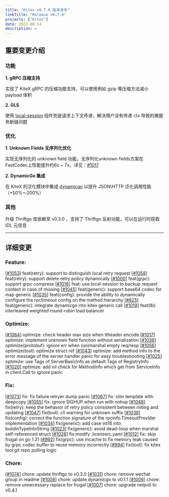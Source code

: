 ```yaml
---
title: "Kitex v0.7.0 版本发布"
linkTitle: "Release v0.7.0"
projects: ["Kitex"]
date: 2023-08-14
description: >
---
```

## 重要变更介绍

### 功能

**1. gRPC 压缩支持**

实现了 KiteX gRPC 的压缩功能支持，可以使用例如 gzip 等压缩方法减小 payload 体积

**2. GLS**

使用 [local-session](https://github.com/cloudwego/localsession) 组件兜底请求上下文传递，解决用户没有传递 ctx 导致的微服务断链问题

### 优化

**1. Unknown Fields 无序列化优化**

实现无序列化的 unknown field 功能，无序列化unknown fields方案在FastCodec上性能提升约6x ~ 7x，详见：[#1017](https://github.com/cloudwego/kitex/pull/1017)

**2. DynamicGo 集成**

在 KiteX 的泛化模块中集成 [dynamicgo](https://github.com/cloudwego/dynamicgo) 以提升 JSON\HTTP 泛化调用性能 （+50%～200%）

### 其他

升级 Thriftgo 库依赖至 v0.3.0 ，支持了 Thriftgo 反射功能，可以在运行时获取 IDL 元信息


----

## 详细变更

### Feature:
[[#1053](https://github.com/cloudwego/kitex/pull/1053)] feat(retry): support to distinguish local retry request
[[#1058](https://github.com/cloudwego/kitex/pull/1058)] feat(retry): support delete retry policy dynamically
[[#1000](https://github.com/cloudwego/kitex/pull/1000)] feat(grpc): support grpc compress
[[#1018](https://github.com/cloudwego/kitex/pull/1018)] feat: use local-session to backup request context in case of missing
[[#1045](https://github.com/cloudwego/kitex/pull/1045)] feat(generic): support base64 codec for map generic
[[#1035](https://github.com/cloudwego/kitex/pull/1035)] feat(config): provide the ability to dynamically configure the rpctimeout config on the method hierarchy
[[#825](https://github.com/cloudwego/kitex/pull/825)] feat(generic): integrate dynamicgo into kitex generic call
[[#1019](https://github.com/cloudwego/kitex/pull/1019)] feat(lb): interleaved weighted round-robin load balancer

### Optimize:
[[#1064](https://github.com/cloudwego/kitex/pull/1064)] optimize: check header max size when ttheader encode
[[#1017](https://github.com/cloudwego/kitex/pull/1017)] optimize: implement unknown field function without serialization
[[#1036](https://github.com/cloudwego/kitex/pull/1036)] optimize(protobuf): ignore err when (un)marshal empty req/resp
[[#1056](https://github.com/cloudwego/kitex/pull/1056)] optimize(tool): optimize struct ref
[[#1043](https://github.com/cloudwego/kitex/pull/1043)] optimize: add method info to the error message of the server handler panic for easy troubleshooting
[[#1025](https://github.com/cloudwego/kitex/pull/1025)] optimize: use Tags of ServerBasicInfo as default Tags of RegistryInfo
[[#1020](https://github.com/cloudwego/kitex/pull/1020)] optimize: add nil check for MethodInfo which get from ServiceInfo in client.Call to ignore panic

### Fix:
[[#1073](https://github.com/cloudwego/kitex/pull/1073)] fix: fix failure retryer dump panic
[[#1067](https://github.com/cloudwego/kitex/pull/1067)] fix: slim template with deepcopy
[[#1055](https://github.com/cloudwego/kitex/pull/1055)] fix: ignore SIGHUP when run with nohup
[[#1048](https://github.com/cloudwego/kitex/pull/1048)] fix(retry): keep the behavior of retry policy consistent between initing and updating
[[#1047](https://github.com/cloudwego/kitex/pull/1047)] fix(tool): cli warning for unknown suffix
[[#1038](https://github.com/cloudwego/kitex/pull/1038)] fix(config): correct the function signature of the rpcinfo.TimeoutProvider implementation
[[#1034](https://github.com/cloudwego/kitex/pull/1034)] fix(generic): add case int16 into buildinTypeIntoString
[[#1023](https://github.com/cloudwego/kitex/pull/1023)] fix(generic): avoid dead-loop when marshal self-referenced struct
[[#1028](https://github.com/cloudwego/kitex/pull/1028)] fix:modify .licenserc.yaml
[[#1012](https://github.com/cloudwego/kitex/pull/1012)] fix: skip frugal on go 1.21
[[#992](https://github.com/cloudwego/kitex/pull/992)] fix(grpc): use mcache to fix memory leak caused by grpc codec buffer to reuse memory incorrectly
[[#994](https://github.com/cloudwego/kitex/pull/994)] fix(tool): fix kitex tool git repo pulling logic

### Chore:
[[#1074](https://github.com/cloudwego/kitex/pull/1074)] chore: update thriftgo to v0.3.0
[[#1031](https://github.com/cloudwego/kitex/pull/1031)] chore: remove wechat group in readme
[[#1008](https://github.com/cloudwego/kitex/pull/1008)] chore: update dynamicgo to v0.1.1
[[#1006](https://github.com/cloudwego/kitex/pull/1006)] chore: remove unnecessary replace for frugal
[[#1007](https://github.com/cloudwego/kitex/pull/1007)] chore: upgrade netpoll to v0.4.1
